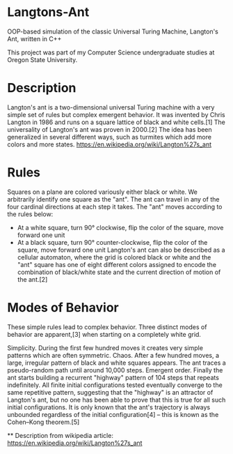 # Langtons-Ant
OOP-based simulation of the classic Universal Turing Machine, Langton's Ant, written in C++

This project was part of my Computer Science undergraduate studies at Oregon State University. 

# Description
Langton's ant is a two-dimensional universal Turing machine with a very simple set of rules but complex emergent behavior. It was invented by Chris Langton in 1986 and runs on a square lattice of black and white cells.[1] The universality of Langton's ant was proven in 2000.[2] The idea has been generalized in several different ways, such as turmites which add more colors and more states.
https://en.wikipedia.org/wiki/Langton%27s_ant

# Rules
Squares on a plane are colored variously either black or white. We arbitrarily identify one square as the "ant". The ant can travel in any of the four cardinal directions at each step it takes. The "ant" moves according to the rules below:
* At a white square, turn 90° clockwise, flip the color of the square, move forward one unit
* At a black square, turn 90° counter-clockwise, flip the color of the square, move forward one unit
Langton's ant can also be described as a cellular automaton, where the grid is colored black or white and the "ant" square has one of eight different colors assigned to encode the combination of black/white state and the current direction of motion of the ant.[2]

# Modes of Behavior
These simple rules lead to complex behavior. Three distinct modes of behavior are apparent,[3] when starting on a completely white grid.

Simplicity. During the first few hundred moves it creates very simple patterns which are often symmetric.
Chaos. After a few hundred moves, a large, irregular pattern of black and white squares appears. The ant traces a pseudo-random path until around 10,000 steps.
Emergent order. Finally the ant starts building a recurrent "highway" pattern of 104 steps that repeats indefinitely.
All finite initial configurations tested eventually converge to the same repetitive pattern, suggesting that the "highway" is an attractor of Langton's ant, but no one has been able to prove that this is true for all such initial configurations. It is only known that the ant's trajectory is always unbounded regardless of the initial configuration[4] – this is known as the Cohen–Kong theorem.[5]

** Description from wikipedia article: https://en.wikipedia.org/wiki/Langton%27s_ant
